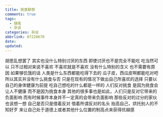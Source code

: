 ```yaml
---
title: 挑食联想
comments: true
tags:
  - 随笔
  - 杂谈
categories: 杂谈
abbrlink: 8f220670
date:
updated:
---
```

胡思乱想罢了
其实也没什么特别讨厌的东西<!-- more -->
即使讨厌也不是完全不能吃
吃当然可以
只不过相对来说不喜欢
不喜欢就是不喜欢
没有什么特别的含义
也不需要有原因
如果够饥饿的话
人类是什么东西都能吃得下去的
瓜子皮，西瓜皮啊都能吃对吧
所以其实并没有什么挑食与否
只是在现有的情况下做出自己所喜欢的选择
只要以自己的身体健康为前提
吃自己想吃的什么都是一样的
人们反对挑食
是因为挑食会让人不健康
而不是因为挑食本身
其他的很多事也是如此，人们只是反对它带来的负面影响
而有时候事件本身并不一定真的会带来负面影响
那些反对的过分的家伙也该想一想
自己是否只是借着反对
借着所谓反对的名头
抬高自己，烘托别人的不知好歹
来让自己处于道德上或者其他什么位置的制高点来获得优越感
